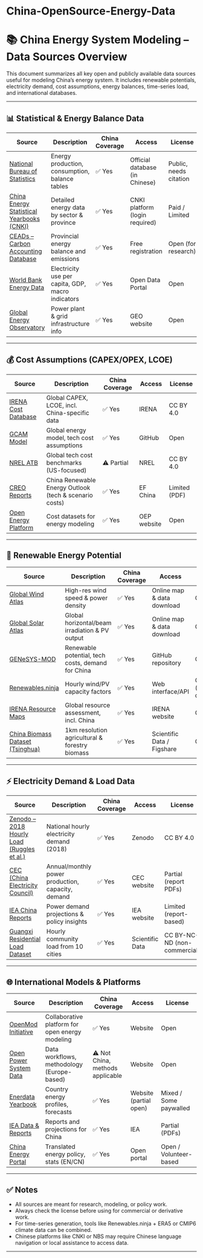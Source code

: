 # China-OpenSource-Energy-Data
# 📚 China Energy System Modeling – Data Sources Overview

This document summarizes all key open and publicly available data sources useful for modeling China’s energy system. It includes renewable potentials, electricity demand, cost assumptions, energy balances, time-series load, and international databases.

---

## 📊 Statistical & Energy Balance Data

| Source | Description | China Coverage | Access | License |
|--------|-------------|----------------|--------|---------|
| [National Bureau of Statistics](https://data.stats.gov.cn) | Energy production, consumption, balance tables | ✅ Yes | Official database (in Chinese) | Public, needs citation |
| [China Energy Statistical Yearbooks (CNKI)](https://data.cnki.net/) | Detailed energy data by sector & province | ✅ Yes | CNKI platform (login required) | Paid / Limited |
| [CEADs – Carbon Accounting Database](https://www.ceads.net/) | Provincial energy balance and emissions | ✅ Yes | Free registration | Open (for research) |
| [World Bank Energy Data](https://data.worldbank.org) | Electricity use per capita, GDP, macro indicators | ✅ Yes | Open Data Portal | Open |
| [Global Energy Observatory](http://globalenergyobservatory.org/) | Power plant & grid infrastructure info | ✅ Yes | GEO website | Open |

---

## 💰 Cost Assumptions (CAPEX/OPEX, LCOE)

| Source | Description | China Coverage | Access | License |
|--------|-------------|----------------|--------|---------|
| [IRENA Cost Database](https://www.irena.org/costs) | Global CAPEX, LCOE, incl. China-specific data | ✅ Yes | IRENA | CC BY 4.0 |
| [GCAM Model](https://github.com/JGCRI/gcam-core) | Global energy model, tech cost assumptions | ✅ Yes | GitHub | Open |
| [NREL ATB](https://atb.nrel.gov/) | Global tech cost benchmarks (US-focused) | ⚠️ Partial | NREL | CC BY 4.0 |
| [CREO Reports](http://www.efchina.org/Reports-en) | China Renewable Energy Outlook (tech & scenario costs) | ✅ Yes | EF China | Limited (PDF) |
| [Open Energy Platform](https://openenergy-platform.org/) | Cost datasets for energy modeling | ✅ Yes | OEP website | Open |

---


## 🔋 Renewable Energy Potential

| Source | Description | China Coverage | Access | License |
|--------|-------------|----------------|--------|---------|
| [Global Wind Atlas](https://globalwindatlas.info) | High-res wind speed & power density | ✅ Yes | Online map & data download | CC BY 4.0 |
| [Global Solar Atlas](https://globalsolaratlas.info) | Global horizontal/beam irradiation & PV output | ✅ Yes | Online map & data download | CC BY 4.0 |
| [GENeSYS-MOD](https://github.com/openmod-initiative/GENeSYS-MOD) | Renewable potential, tech costs, demand for China | ✅ Yes | GitHub repository | Open |
| [Renewables.ninja](https://www.renewables.ninja/) | Hourly wind/PV capacity factors | ✅ Yes | Web interface/API | CC BY-NC (non-commercial) |
| [IRENA Resource Maps](https://www.irena.org/statistics) | Global resource assessment, incl. China | ✅ Yes | IRENA website | CC BY 4.0 |
| [China Biomass Dataset (Tsinghua)](https://doi.org/10.1038/s41597-023-02227-7) | 1km resolution agricultural & forestry biomass | ✅ Yes | Scientific Data / Figshare | CC BY 4.0 |

---

## ⚡ Electricity Demand & Load Data

| Source | Description | China Coverage | Access | License |
|--------|-------------|----------------|--------|---------|
| [Zenodo – 2018 Hourly Load (Ruggles et al.)](https://zenodo.org/record/3665573) | National hourly electricity demand (2018) | ✅ Yes | Zenodo | CC BY 4.0 |
| [CEC (China Electricity Council)](http://www.cec.org.cn/) | Annual/monthly power production, capacity, demand | ✅ Yes | CEC website | Partial (report PDFs) |
| [IEA China Reports](https://www.iea.org/reports/china-power-system-transformation) | Power demand projections & policy insights | ✅ Yes | IEA website | Limited (report-based) |
| [Guangxi Residential Load Dataset](https://doi.org/10.1038/s41597-025-04766-7) | Hourly community load from 10 cities | ✅ Yes | Scientific Data | CC BY-NC-ND (non-commercial) |

---




## 🌐 International Models & Platforms

| Source | Description | China Coverage | Access | License |
|--------|-------------|----------------|--------|---------|
| [OpenMod Initiative](https://openmod-initiative.org/) | Collaborative platform for open energy modeling | ✅ Yes | Website | Open |
| [Open Power System Data](https://open-power-system-data.org/) | Data workflows, methodology (Europe-based) | ⚠️ Not China, methods applicable | Website | Open |
| [Enerdata Yearbook](https://yearbook.enerdata.net/) | Country energy profiles, forecasts | ✅ Yes | Website (partial open) | Mixed / Some paywalled |
| [IEA Data & Reports](https://www.iea.org) | Reports and projections for China | ✅ Yes | IEA | Partial (PDFs) |
| [China Energy Portal](https://chinaenergyportal.org) | Translated energy policy, stats (EN/CN) | ✅ Yes | Open portal | Open / Volunteer-based |

---

## ✅ Notes

- All sources are meant for research, modeling, or policy work.
- Always check the license before using for commercial or derivative work.
- For time-series generation, tools like Renewables.ninja + ERA5 or CMIP6 climate data can be combined.
- Chinese platforms like CNKI or NBS may require Chinese language navigation or local assistance to access data.

---
